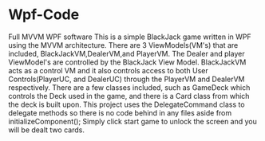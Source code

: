 # Wpf-Code
Full MVVM WPF software
This is a simple BlackJack game written in WPF using the MVVM architecture.
There are 3 ViewModels(VM's) that are included, BlackJackVM,DealerVM,and PlayerVM.
The Dealer and player ViewModel's are controlled by the BlackJack View Model. 
BlackJackVM acts as a control VM and it also controls access to both User Controls(PlayerUC, and DealerUC) 
through the PlayerVM and DealerVM respectively.
There are a few classes included, such as GameDeck which controls the Deck used 
in the game, and there is a Card class from which the deck is built upon. 
This project uses the DelegateCommand class to delegate methods so there
is no code behind in any files aside from initializeComponent();
Simply click start game to unlock the screen and you will be dealt two cards. 
